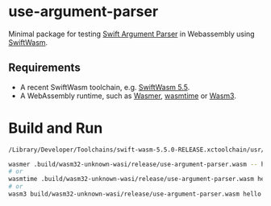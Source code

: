 # use-argument-parser

Minimal package for testing [Swift Argument Parser](https://github.com/apple/swift-argument-parser) in Webassembly using [SwiftWasm](https://swiftwasm.org/).
## Requirements
- A recent SwiftWasm toolchain, e.g. [SwiftWasm 5.5](https://github.com/swiftwasm/swift/releases/tag/swift-wasm-5.5.0-RELEASE).
- A WebAssembly runtime, such as [Wasmer](https://wasmer.io/), [wasmtime](https://wasmtime.dev/) or [Wasm3](https://github.com/wasm3/wasm3/blob/main/docs/Installation.md).

# Build and Run
```sh
/Library/Developer/Toolchains/swift-wasm-5.5.0-RELEASE.xctoolchain/usr/bin/swift build --triple wasm32-unknown-wasi -Xswiftc -lFoundation -Xswiftc -lCoreFoundation -Xswiftc -licui18n -c release

wasmer .build/wasm32-unknown-wasi/release/use-argument-parser.wasm -- hello -c 3
# or
wasmtime .build/wasm32-unknown-wasi/release/use-argument-parser.wasm hello -c 3
# or
wasm3 build/wasm32-unknown-wasi/release/use-argument-parser.wasm hello -c 3
```
